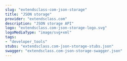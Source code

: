 ```yaml
---
slug: "extendsclass-com-json-storage"
title: "JSON storage"
provider: "extendsclass.com"
description: "JSON storage API"
logo: "extendsclass.com-json-storage-logo.svg"
logoMediaType: "image/svg+xml"
tags:
- "developer_tools"
stubs: "extendsclass.com-json-storage-stubs.json"
swagger: "extendsclass.com-json-storage-swagger.json"
---
```

